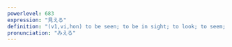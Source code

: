 ```yaml
---
powerlevel: 683
expression: "見える"
definition: "(v1,vi,hon) to be seen; to be in sight; to look; to seem; to appear; to come; (P)"
pronunciation: "みえる"
---
```

